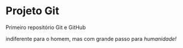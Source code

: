 # Projeto Git
 Primeiro repositório Git e GitHub

 indiferente para o homem, mas com grande passo para *humanidade!*
